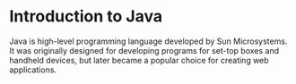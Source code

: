 # Introduction to Java

Java is high-level programming language developed by Sun Microsystems. It was originally designed for developing programs for set-top boxes and handheld devices, but later became a popular choice for creating web applications.